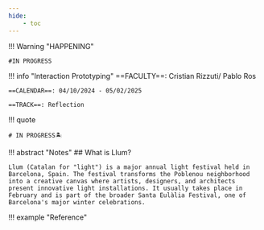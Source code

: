 ```yaml
---
hide:
    - toc
---
```


!!! Warning "HAPPENING"  
    
    #IN PROGRESS

!!! info "Interaction Prototyping"
    ==FACULTY==: Cristian Rizzuti/ Pablo Ros
    
    ==CALENDAR==: 04/10/2024 - 05/02/2025

    ==TRACK==: Reflection

!!! quote

    # IN PROGRESS🏝️
    
    
!!! abstract "Notes"
    ## What is Llum?

    Llum (Catalan for "light") is a major annual light festival held in Barcelona, Spain. The festival transforms the Poblenou neighborhood into a creative canvas where artists, designers, and architects present innovative light installations. It usually takes place in February and is part of the broader Santa Eulàlia Festival, one of Barcelona's major winter celebrations.

    

   

!!! example "Reference"